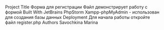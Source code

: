 
Project Title
Форма для регистрации
Файл демонстрирует работу с формой
Built With
JetBrains PhpStorm
Xampp-phpMyAdmin - использован для создания базы данных
Deployment
Для начала работы откройте файл register.php
Authors
Savochkina Marina
